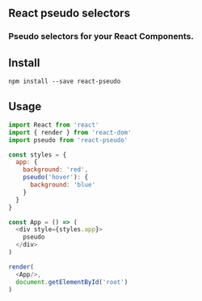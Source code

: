 ## React pseudo selectors

### Pseudo selectors for your React Components.

## Install
```
npm install --save react-pseudo
```

## Usage
```javascript
import React from 'react'
import { render } from 'react-dom'
import pseudo from 'react-pseudo'

const styles = {
  app: {
    background: 'red',
    pseudo('hover'): {
      background: 'blue'
    }
  }
}

const App = () => (
  <div style={styles.app}>
    pseudo
  </div>
)

render(
  <App/>,
  document.getElementById('root')
)
```
